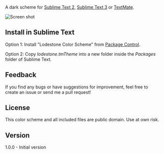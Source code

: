 A dark scheme for [Sublime Text 2](http://www.sublimetext.com/2), [Sublime Text 3](http://www.sublimetext.com/3) or [TextMate](http://macromates.com/).

![Screen shot](https://raw.github.com/mattchanner/lodestone-theme/master/lodestone.png)

## Install in Sublime Text

Option 1: Install "Lodestone Color Scheme" from [Package Control](http://wbond.net/sublime_packages/package_control).

Option 2: Copy *lodestone.tmTheme* into a new folder inside the *Packages* folder of Sublime Text.

## Feedback
If you find any bugs or have suggestions for improvement, feel free to create an issue or send me a pull request!

## License
This color scheme and all included files are public domain. Use at own risk.

## Version
1.0.0 - Initial version
